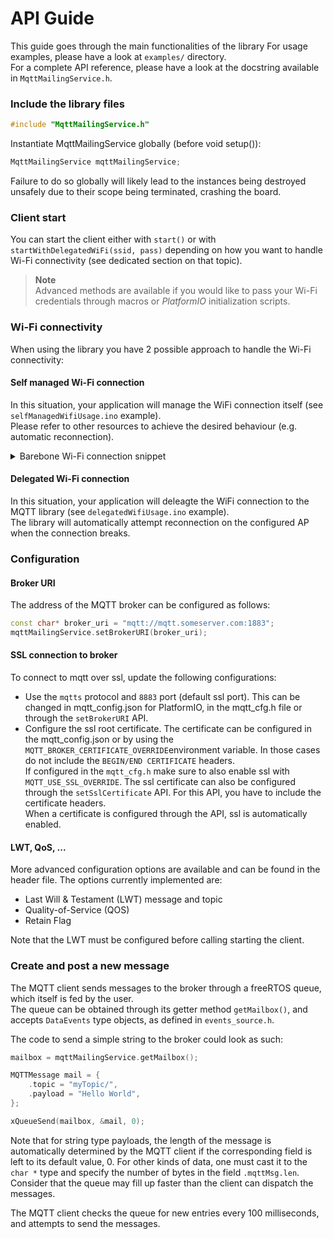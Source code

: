 # API Guide
This guide goes through the main functionalities of the library
For usage examples, please have a look at `examples/` directory.  
For a complete API reference, please have a look at the docstring available in `MqttMailingService.h`.

### Include the library files

```cpp
#include "MqttMailingService.h"
```

Instantiate MqttMailingService globally (before void setup()):

```cpp
MqttMailingService mqttMailingService;
```
Failure to do so globally will likely lead to the instances being destroyed unsafely due to their scope being 
terminated, crashing the board.

### Client start
You can start the client either with `start()` or with `startWithDelegatedWiFi(ssid, pass)` depending on how you want to handle Wi-Fi connectivity (see dedicated section on that topic).

> **Note**  
Advanced methods are available if you would like to pass your Wi-Fi credentials through macros or *PlatformIO* initialization scripts.

### Wi-Fi connectivity
When using the library you have 2 possible approach to handle the Wi-Fi connectivity:

#### Self managed Wi-Fi connection
In this situation, your application will manage the WiFi connection itself (see `selfManagedWifiUsage.ino` example).  
Please refer to other resources to achieve the desired behaviour (e.g. automatic reconnection).

<details closed>
  <summary>Barebone Wi-Fi connection snippet</summary>
  The following snippet is a barbone example that will establish connection:

```cpp
WiFi.begin(ssid, password);
while (WiFi.isConnected()) {
    Serial.println("Waiting on the Wi-Fi connection");
    sleep(1);
}
Serial.println("Connected to Wi-Fi AP !");
```

Please note that here the Wi-Fi will not automatically re-connect if the connection is lost.
</details>


#### Delegated Wi-Fi connection
In this situation, your application will deleagte the WiFi connection to the MQTT library (see `delegatedWifiUsage.ino` example).  
The library will automatically attempt reconnection on the configured AP when the connection breaks. 

### Configuration

#### Broker URI
The address of the MQTT broker can be configured as follows:

```cpp
const char* broker_uri = "mqtt://mqtt.someserver.com:1883";
mqttMailingService.setBrokerURI(broker_uri);
```

#### SSL connection to broker
To connect to mqtt over ssl, update the following configurations:

* Use the `mqtts` protocol and `8883` port (default ssl port). This can be changed in mqtt_config.json for PlatformIO, 
  in the mqtt_cfg.h file or through the `setBrokerURI` API.
* Configure the ssl root certificate. The certificate can be configured in the mqtt_config.json or by using 
  the `MQTT_BROKER_CERTIFICATE_OVERRIDE`environment variable. In those cases do not include the `BEGIN/END CERTIFICATE`
  headers.\
  If configured in the `mqtt_cfg.h` make sure to also enable ssl with `MQTT_USE_SSL_OVERRIDE`.
  The ssl certificate can also be configured through the `setSslCertificate` API. For this API, you have to include 
  the certificate headers.\
  When a certificate is configured through the API, ssl is automatically enabled.


#### LWT, QoS, ...
More advanced configuration options are available and can be found in the header file. The options currently implemented are: 
- Last Will & Testament (LWT) message and topic
- Quality-of-Service (QOS) 
- Retain Flag

Note that the LWT must be configured before calling starting the client.

### Create and post a new message

The MQTT client sends messages to the broker through a freeRTOS queue, which itself is fed by the user.  
The queue can be obtained through its getter method ```getMailbox()```, and accepts ```DataEvents``` type objects, 
as defined in ```events_source.h```.  

The code to send a simple string to the broker could look as such:

```cpp
mailbox = mqttMailingService.getMailbox();

MQTTMessage mail = {
    .topic = "myTopic/",
    .payload = "Hello World",
};

xQueueSend(mailbox, &mail, 0);
```

Note that for string type payloads, the length of the message is automatically determined by the MQTT client if the 
corresponding field is left to its default value, 0. For other kinds of data, one must cast it to the ```char *``` type 
and specify the number of bytes in the field ```.mqttMsg.len```.
Consider that the queue may fill up faster than the client can dispatch the messages.

The MQTT client checks the queue for new entries every 100 milliseconds, and attempts to send the messages.



